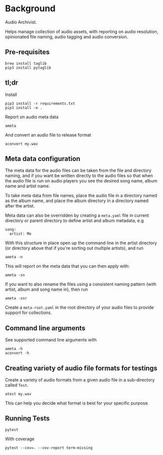# Background

Audio Archivist.

Helps manage collection of audio assets, with reporting on audio resolution,
opinionated file naming, audio tagging and audio conversion.

## Pre-requisites

    brew install taglib
    pip3 install pytaglib

## tl;dr

Install

    pip3 install -r requirements.txt
    pip3 install -e .

Report on audio meta data

    ameta

And convert an audio file to release format

    aconvert my.wav

## Meta data configuration

The meta data for the audio files can be taken from the file and directory
naming, and if you want be written directly to the audio files so that when the
audio file is run on audio players you see the desired song name, album name and
artist name.

To take meta data from file names, place the audio file in a directory named
as the album name, and place the album directory in a directory named after the
artist.

Meta data can also be overridden by creating a `meta.yaml` file in current
directory or parent directory to define artist and album metadata, e.g

    song:
      artist: Me

With this structure in place open up the command line in the artist directory
(or directory above that if you're sorting out multiple artists), and run

    ameta -n

This will report on the meta data that you can then apply with:

    ameta -sn

If you want to also rename the files using a consistent naming pattern (with
artist, album and song name in), then run

    ameta -snr

Create a `meta-root.yaml` in the root directory of your audio files to provide
support for collections.

## Command line arguments

See supported command line arguments with

    ameta -h
    aconvert -h

## Creating variety of audio file formats for testings

Create a variety of audio formats from a given audio file in a sub-directory
called `Test`.

    atest my.wav

This can help you decide what format is best for your specific purpose.

## Running Tests

    pytest

With coverage

    pytest --cov=. --cov-report term-missing
